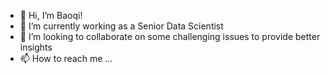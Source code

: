 - 👋 Hi, I’m Baoqi!
- 🌱 I’m currently working as a Senior Data Scientist
- 💞️ I’m looking to collaborate on some challenging issues to provide better insights
- 📫 How to reach me ...

<!---
zhangbaoqi269/zhangbaoqi269 is a ✨ special ✨ repository because its `README.md` (this file) appears on your GitHub profile.
You can click the Preview link to take a look at your changes.
--->
